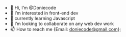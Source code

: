 - 👋 Hi, I’m @Doniecode
- 👀 I’m interested in front-end dev
- 🌱 currently learning Javascript 
- 💞️ I’m looking to collaborate on any web dev work
- 📫 How to reach me {Email: doniecode@gmail.com};

<!---
DonieCode/DonieCode is a ✨ special ✨ repository because its `README.md` (this file) appears on your GitHub profile.
You can click the Preview link to take a look at your changes.
--->
